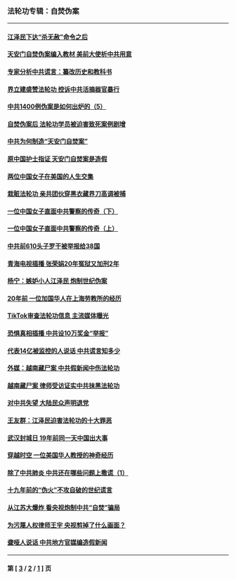 ### 法轮功专辑：自焚伪案
---
#### [江泽民下达“杀无赦”命令之后](../../pages/nf5562/n13878084.md?08210430) 
#### [天安门自焚伪案编入教材 美前大使析中共用意](../../pages/nf5562/n13791932.md?08210430) 
#### [专家分析中共谎言：纂改历史和教科书](../../pages/nf5562/n13781542.md?08210430) 
#### [界立建盛赞法轮功 控诉中共活摘器官暴行](../../pages/nf5562/n13781971.md?08210430) 
#### [中共1400例伪案是如何出炉的（5）](../../pages/nf5562/n13226831.md?08210430) 
#### [自焚伪案后 法轮功学员被迫害致死案例剧增](../../pages/nf5562/n13190600.md?08210430) 
#### [中共为何制造“天安门自焚案”](../../pages/nf5562/n13183270.md?08210430) 
#### [原中国护士指证 天安门自焚案是造假](../../pages/nf5562/n13172289.md?08210430) 
#### [两位中国女子在美国的人生交集](../../pages/nf5562/n13156138.md?08210430) 
#### [栽赃法轮功 亲共团伙穿黑衣藏界刀高调被捕](../../pages/nf5562/n13073780.md?08210430) 
#### [一位中国女子直面中共警察的传奇（下）](../../pages/nf5562/n12989706.md?08210430) 
#### [一位中国女子直面中共警察的传奇（上）](../../pages/nf5562/n12985072.md?08210430) 
#### [中共前610头子罗干被举报给38国](../../pages/nf5562/n12975419.md?08210430) 
#### [青海电视插播 张荣娟20年冤狱又加刑2年](../../pages/nf5562/n12738166.md?08210430) 
#### [杨宁：嫉妒小人江泽民 炮制世纪伪案](../../pages/nf5562/n12724108.md?08210430) 
#### [20年前 一位加国华人在上海劳教所的经历](../../pages/nf5562/n12707932.md?08210430) 
#### [TikTok审查法轮功信息 主流媒体曝光](../../pages/nf5562/n12362336.md?08210430) 
#### [恐惧真相插播 中共设10万奖金“举报”](../../pages/nf5562/n12306396.md?08210430) 
#### [代表14亿被监控的人说话 中共谎言知多少](../../pages/nf5562/n12297484.md?08210430) 
#### [外媒：越南藏尸案 中共假新闻中伤法轮功](../../pages/nf5562/n12264411.md?08210430) 
#### [越南藏尸案 律师受访证实中共抹黑法轮功](../../pages/nf5562/n12261878.md?08210430) 
#### [对中共失望 大陆民众声明退党](../../pages/nf5562/n12187315.md?08210430) 
#### [王友群：江泽民迫害法轮功的十大罪恶](../../pages/nf5562/n12169074.md?08210430) 
#### [武汉封城日 19年前同一天中国出大事](../../pages/nf5562/n12150901.md?08210430) 
#### [穿越时空  一位美国华人教授的神奇经历](../../pages/nf5562/n12097460.md?08210430) 
#### [除了中共肺炎 中共还在哪些问题上撒谎（1）](../../pages/nf5562/n11955770.md?08210430) 
#### [十九年前的“伪火”不攻自破的世纪谎言](../../pages/nf5562/n11813238.md?08210430) 
#### [从江苏大爆炸 看央视炮制中共“自焚”骗局](../../pages/nf5562/n11140275.md?08210430) 
#### [为污蔑人权律师王宇 央视剪掉了什么画面？](../../pages/nf5562/n11130142.md?08210430) 
#### [聋哑人说话 中共地方官媒编造假新闻](../../pages/nf5562/n11006067.md?08210430) 

---
#### 第 [ [3](./3.md?08210430) / [2](./2.md?08210430) / [1](./1.md?08210430) ] 页
